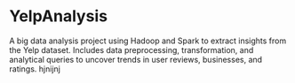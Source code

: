 # YelpAnalysis
A big data analysis project using Hadoop and Spark to extract insights from the Yelp dataset. Includes data preprocessing, transformation, and analytical queries to uncover trends in user reviews, businesses, and ratings.
hjnijnj
